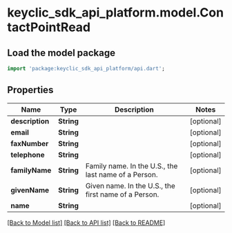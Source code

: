 # keyclic_sdk_api_platform.model.ContactPointRead

## Load the model package
```dart
import 'package:keyclic_sdk_api_platform/api.dart';
```

## Properties
Name | Type | Description | Notes
------------ | ------------- | ------------- | -------------
**description** | **String** |  | [optional] 
**email** | **String** |  | [optional] 
**faxNumber** | **String** |  | [optional] 
**telephone** | **String** |  | [optional] 
**familyName** | **String** | Family name. In the U.S., the last name of a Person. | [optional] 
**givenName** | **String** | Given name. In the U.S., the first name of a Person. | [optional] 
**name** | **String** |  | [optional] 

[[Back to Model list]](../README.md#documentation-for-models) [[Back to API list]](../README.md#documentation-for-api-endpoints) [[Back to README]](../README.md)


